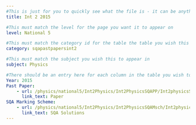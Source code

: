 ```yaml
---
#This is just for you to quickly see what the file is - it can be anything you want
title: Int 2 2015

#This must match the level for the page you want it to appear on
level: National 5

#This must match the category id for the table the table you wish this to appear in
category: sqapastpapersint2

#This must match the subject you wish this to appear in
subject: Physics

#There should be an entry here for each column in the table you wish to populate:
Year: 2015
Past Paper:
    - url: /physics/national5/Int2Physics/Int2PhysicsSQAPP/Int2physicsSQApp2015.pdf
      link_text: Paper
SQA Marking Scheme:
    - url: /physics/national5/Int2Physics/Int2PhysicsSQAMsch/Int2physicsSQAmsch2015.pdf
      link_text: SQA Solutions
---
```


